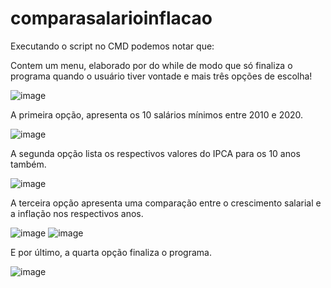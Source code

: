 # comparasalarioinflacao

Executando o script no CMD podemos notar que:

Contem um menu, elaborado por do while de modo que só finaliza o programa quando o usuário tiver vontade e mais três opções de escolha!

![image](https://user-images.githubusercontent.com/118384695/207914088-37dd854a-e5e8-4be4-b2f4-92569b991d62.png)

A primeira opção, apresenta os 10 salários mínimos entre 2010 e 2020.

![image](https://user-images.githubusercontent.com/118384695/207914294-de7be065-2415-4599-8912-56f2e317a04d.png)

A segunda opção lista os respectivos valores do IPCA para os 10 anos também.

![image](https://user-images.githubusercontent.com/118384695/207914525-a8079301-3706-43a5-aa8a-dee3c3a91e2a.png)

A terceira opção apresenta uma comparação entre o crescimento salarial e a inflação nos respectivos anos.

![image](https://user-images.githubusercontent.com/118384695/207914735-13633fa0-7423-435a-a8a3-76751589b42f.png)
![image](https://user-images.githubusercontent.com/118384695/207914781-f5ff9f04-f8a8-43d5-87b4-5dfee587d845.png)

E por último, a quarta opção finaliza o programa.

![image](https://user-images.githubusercontent.com/118384695/207914925-1152b573-3d36-48fb-a8ac-d3e3dbe857de.png)

